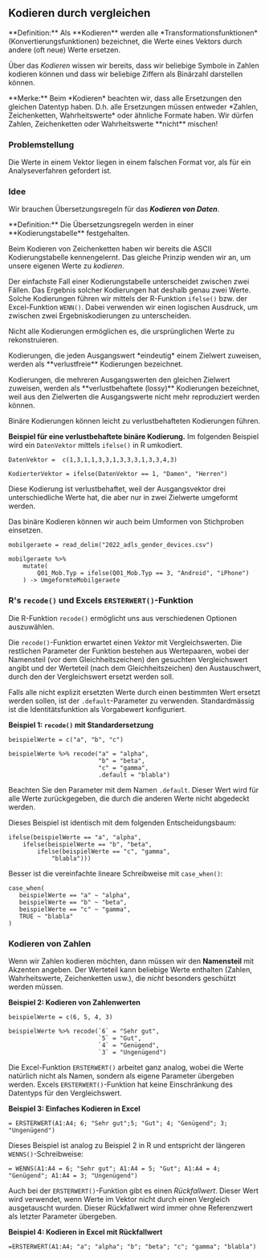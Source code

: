 ## Kodieren durch vergleichen

<p class="alert alert-primary" markdown="1">
**Definition:** Als **Kodieren** werden alle *Transformationsfunktionen* (Konvertierungsfunktionen) bezeichnet, die Werte eines Vektors durch andere (oft neue) Werte ersetzen.
</p> 

Über das *Kodieren* wissen wir bereits, dass wir beliebige Symbole in Zahlen kodieren können und dass wir beliebige Ziffern als Binärzahl darstellen können. 

<p class="alert alert-success" markdown="1">
**Merke:** Beim *Kodieren* beachten wir, dass alle Ersetzungen den gleichen Datentyp haben. D.h. alle Ersetzungen müssen entweder *Zahlen, Zeichenketten, Wahrheitswerte* oder ähnliche Formate haben. Wir dürfen Zahlen, Zeichenketten oder Wahrheitswerte **nicht** mischen!
</p>

### Problemstellung

Die Werte in einem Vektor liegen in einem falschen Format vor, als für ein Analyseverfahren gefordert ist.

### Idee

Wir brauchen Übersetzungsregeln für das ***Kodieren von Daten***. 

<p class="alert alert-primary" markdown="1">
**Definition:** Die Übersetzungsregeln werden in einer **Kodierungstabelle** festgehalten.
</p>

Beim Kodieren von Zeichenketten haben wir bereits die ASCII Kodierungstabelle kennengelernt. Das gleiche Prinzip wenden wir an, um unsere eigenen Werte zu *kodieren*.

Der einfachste Fall einer Kodierungstabelle unterscheidet zwischen zwei Fällen. Das Ergebnis solcher Kodierungen hat deshalb genau zwei Werte. Solche Kodierungen führen wir mittels der R-Funktion `ifelse()` bzw. der Excel-Funktion `WENN()`. Dabei verwenden wir einen logischen Ausdruck, um zwischen zwei Ergebniskodierungen zu unterscheiden. 

<p class="alert alert-warning" markdown="1">
Nicht alle Kodierungen ermöglichen es, die ursprünglichen Werte zu rekonstruieren.
</p>

<p class="alert alert-primary" markdown="1">
Kodierungen, die jeden Ausgangswert *eindeutig* einem Zielwert zuweisen, werden als **verlustfreie** Kodierungen bezeichnet. 
</p>

<p class="alert alert-primary" markdown="1">
Kodierungen, die mehreren Ausgangswerten den gleichen Zielwert zuweisen, werden als **verlustbehaftete (lossy)** Kodierungen bezeichnet, weil aus den Zielwerten die Ausgangswerte nicht mehr reproduziert werden können.
</p>

<p class="alert alert-warning" markdown="1">
Binäre Kodierungen können leicht zu verlustbehafteten Kodierungen führen. 
</p>

**Beispiel für eine verlustbehaftete binäre Kodierung.**  Im folgenden Beispiel wird ein `DatenVektor` mittels `ifelse()` in R umkodiert.

```
DatenVektor =  c(1,3,1,1,3,3,1,3,3,3,1,3,3,4,3) 

KodierterVektor = ifelse(DatenVektor == 1, "Damen", "Herren") 
```

Diese Kodierung ist verlustbehaftet, weil der Ausgangsvektor drei unterschiedliche Werte hat, die aber nur in zwei Zielwerte umgeformt werden. 

Das binäre Kodieren können wir auch beim Umformen von Stichproben einsetzen. 

```
mobilgeraete = read_delim("2022_adls_gender_devices.csv")

mobilgeraete %>% 
    mutate(
        Q01_Mob.Typ = ifelse(Q01_Mob.Typ == 3, "Android", "iPhone")
    ) -> UmgeformteMobilgeraete
```

### R's `recode()` und Excels `ERSTERWERT()`-Funktion

Die R-Funktion `recode()` ermöglicht uns aus verschiedenen Optionen auszuwählen.

Die `recode()`-Funktion erwartet einen *Vektor* mit Vergleichswerten. Die restlichen Parameter der Funktion bestehen aus Wertepaaren, wobei der Namensteil (vor dem Gleichheitszeichen) den gesuchten Vergleichswert angibt und der Werteteil (nach dem Gleichheitszeichen) den Austauschwert, durch den der Vergleichswert ersetzt werden soll. 

Falls alle nicht explizit ersetzten Werte durch einen bestimmten Wert ersetzt werden sollen, ist der `.default`-Parameter zu verwenden.  Standardmässig ist die Identitätsfunktion als Vorgabewert konfiguriert.

**Beispiel 1: `recode()` mit Standardersetzung**

```
beispielWerte = c("a", "b", "c")

beispielWerte %>% recode("a" = "alpha",
                         "b" = "beta",
                         "c" = "gamma",
                         .default = "blabla") 
```

Beachten Sie den Parameter mit dem Namen `.default`. Dieser Wert wird für alle Werte zurückgegeben, die durch die anderen Werte nicht abgedeckt werden. 

Dieses Beispiel ist identisch mit dem folgenden Entscheidungsbaum: 

```
ifelse(beispielWerte == "a", "alpha", 
    ifelse(beispielWerte == "b", "beta",
        ifelse(beispielWerte == "c", "gamma", 
            "blabla")))
```

Besser ist die vereinfachte lineare Schreibweise mit `case_when()`:

```
case_when(
   beispielWerte == "a" ~ "alpha", 
   beispielWerte == "b" ~ "beta",
   beispielWerte == "c" ~ "gamma", 
   TRUE ~ "blabla"
)
```

### Kodieren von Zahlen

Wenn wir Zahlen kodieren möchten, dann müssen wir den **Namensteil** mit Akzenten angeben. Der Werteteil kann beliebige Werte enthalten (Zahlen, Wahrheitswerte, Zeichenketten usw.), die *nicht* besonders geschützt werden müssen. 

**Beispiel 2: Kodieren von Zahlenwerten**

```
beispielWerte = c(6, 5, 4, 3)

beispielWerte %>% recode(`6` = "Sehr gut", 
                         `5` = "Gut", 
                         `4` = "Genügend", 
                         `3` = "Ungenügend")
```

Die Excel-Funktion `ERSTERWERT()` arbeitet ganz analog, wobei die Werte natürlich nicht als Namen, sondern als eigene Parameter übergeben werden. Excels `ERSTERWERT()`-Funktion hat keine Einschränkung des Datentyps für den Vergleichswert.

**Beispiel 3: Einfaches Kodieren in Excel**

```
= ERSTERWERT(A1:A4; 6; "Sehr gut";5; "Gut"; 4; "Genügend"; 3; "Ungenügend")
```

Dieses Beispiel ist analog zu Beispiel 2 in R und entspricht der längeren `WENNS()`-Schreibweise: 

```
= WENNS(A1:A4 = 6; "Sehr gut"; A1:A4 = 5; "Gut"; A1:A4 = 4; "Genügend"; A1:A4 = 3; "Ungenügend")
```

Auch bei der `ERSTERWERT()`-Funktion gibt es einen *Rückfallwert*. Dieser Wert wird verwendet, wenn Werte im Vektor nicht durch einen Vergleich ausgetauscht wurden. Dieser Rückfallwert wird immer ohne Referenzwert als letzter Parameter übergeben.

**Beispiel 4: Kodieren in Excel mit Rückfallwert**

```
=ERSTERWERT(A1:A4; "a"; "alpha"; "b"; "beta"; "c"; "gamma"; "blabla")
```
